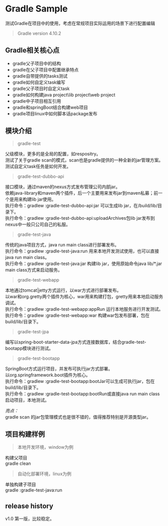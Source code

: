 # Gradle Sample
测试Gradle在项目中的使用，考虑在常规项目实际运用的场景下进行配置编辑

> Gradle version 4.10.2

## Gradle相关核心点

- gradle父子项目中的结构
- gradle在父子项目中配置继承特点
- gradle自带提供的tasks测试
- gradle如何自定义task编写
- gradle父子项目时自定义task
- gradle如何构建java project\lib project\web project
- gradle中子项目相互引用
- gradle和springBoot结合构建web项目
- gradle项目linux中如何脚本话package发布

## 模块介绍

> gradle-test

父级模块，更多的是全局的配置，如respositry。  
测试了关于gradle scan的模式，scan也是gradle提供的一种全新的jar管理方案。    
测试自定义task任务是如何开发。  

> gradle-test-dubbo-api

接口模块，通过maven的nexus方式发布管理公司内部jar。   
依赖java-library和maven两个插件，后一个主要用来发布jar到maven私募；前一个是用来构建lib jar使用。   
执行命令：gradlew :gradle-test-dubbo-api:jar 可以生成lib jar，在/build/lib/目录下。   
执行命令：gradlew :gradle-test-dubbo-api:uploadArchives包lib jar发布到nexus中一般只公司自己的私服。  

> gradle-test-java

传统的java项目方式，java run main class进行部署发布。   
执行命令：gradlew :gradle-test-java:run 用来本地开发测试使用，也可以直接java run main class。   
执行命令：gradlew :gradle-test-java:jar 构建lib jar，使用原始命令java lib/*.jar main class方式来启动服务。 

> gradle-test-webapp

本地通过tomcat|jetty方式运行，以war方式进行部署发布。  
以war和org.gretty两个插件为核心，war用来构建打包，gretty用来本地启动服务调试。  
执行命令：gradlew :gradle-test-webapp:appRun 运行本地服务进行开发测试。  
执行命令：gradlew :gradle-test-webapp:war 构建war包发布部署，包在build/lib/目录下。  

> gradle-test-jpa

编写以spring-boot-starter-data-jpa方式连接数据库，结合gradle-test-bootapp模块进行测试。  

> gradle-test-bootapp

SpringBoot方式运行项目，并发布可执行jar方式部署。  
以org.springframework.boot插件为核心。  
执行命令：gradlew :gradle-test-bootapp:bootJar可以生成可执行jar，包在build/lib/目录下。   
执行命令：gradlew :gradle-test-bootapp:bootRun或直接java run main class启动项目，本地测试。   

*亮点：*   
gradle scan 的jar包管理模式也是很不错的，值得推荐特别是开源类型jar。

## 项目构建样例

> 本地开发环境，window为例

构建父项目  
gradle clean

> 自动化部署环境，linux为例

单独构建子项目  
gradle :gradle-test-java:run

## release history

v1.0 第一版，比较稳定。